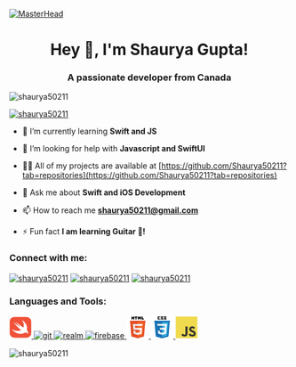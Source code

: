 [![MasterHead](https://www.empover.com/sites/default/files/inline-images/ios-banner.jpg)](https://rishavchanda.io)
<h1 align="center">Hey 👋, I'm Shaurya Gupta!</h1>
<h3 align="center">A passionate developer from Canada</h3>

<p align="left"> <img src="https://komarev.com/ghpvc/?username=shaurya50211&label=Profile%20views&color=0e75b6&style=flat" alt="shaurya50211" /> </p>

<p align="left"> <a href="https://twitter.com/shaurya50211" target="blank"><img src="https://img.shields.io/twitter/follow/shaurya50211?logo=twitter&style=for-the-badge" alt="shaurya50211" /></a> </p>

- 🌱 I’m currently learning **Swift and JS**

- 🤝 I’m looking for help with **Javascript and SwiftUI**

- 👨‍💻 All of my projects are available at [https://github.com/Shaurya50211?tab=repositories](https://github.com/Shaurya50211?tab=repositories)

- 💬 Ask me about **Swift and iOS Development**

- 📫 How to reach me **shaurya50211@gmail.com**

- ⚡ Fun fact **I am learning Guitar 🎸!**

<h3 align="left">Connect with me:</h3>
<p align="left">
	<a href="https://codepen.io/shaurya50211" target="blank"><img align="center" src="https://raw.githubusercontent.com/rahuldkjain/github-profile-readme-generator/master/src/images/icons/Social/codepen.svg" alt="shaurya50211" height="30" width="40" /></a> <a href="https://twitter.com/shaurya50211" target="blank"><img align="center" src="https://raw.githubusercontent.com/rahuldkjain/github-profile-readme-generator/master/src/images/icons/Social/twitter.svg" alt="shaurya50211" height="30" width="40" /></a> <a href="https://www.linkedin.com/in/shaurya-gupta-b32794249/" target="blank"><img align="center" src="https://img.icons8.com/color/344/linkedin.png" alt="shaurya50211" height="30" width="40" /></a>
</p>
<h3 align="left">Languages and Tools:</h3>
<p align="left">
	<a href="https://developer.apple.com/swift/" target="_blank" rel="noreferrer"> <img src="https://raw.githubusercontent.com/devicons/devicon/master/icons/swift/swift-original.svg" alt="swift" width="40" height="40" /> </a> <a href="https://git-scm.com/" target="_blank" rel="noreferrer"> <img src="https://www.vectorlogo.zone/logos/git-scm/git-scm-icon.svg" alt="git" width="40" height="40" /> </a> <a href="https://realm.io/" target="_blank" rel="noreferrer"> <img src="https://raw.githubusercontent.com/bestofjs/bestofjs-webui/8665e8c267a0215f3159df28b33c365198101df5/public/logos/realm.svg" alt="realm" width="40" height="40" /> </a> <a href="https://firebase.google.com/" target="_blank" rel="noreferrer"> <img src="https://www.vectorlogo.zone/logos/firebase/firebase-icon.svg" alt="firebase" width="40" height="40" /> </a> <a href="https://www.w3.org/html/" target="_blank" rel="noreferrer"> <img src="https://raw.githubusercontent.com/devicons/devicon/master/icons/html5/html5-original-wordmark.svg" alt="html5" width="40" height="40" /> </a> <a href="https://www.w3schools.com/css/" target="_blank" rel="noreferrer"> <img src="https://raw.githubusercontent.com/devicons/devicon/master/icons/css3/css3-original-wordmark.svg" alt="css3" width="40" height="40" /> </a> <a href="https://developer.mozilla.org/en-US/docs/Web/JavaScript" target="_blank" rel="noreferrer"> <img src="https://raw.githubusercontent.com/devicons/devicon/master/icons/javascript/javascript-original.svg" alt="javascript" width="40" height="40" /> </a>
</p>
<p><img align="center" src="https://github-readme-streak-stats.herokuapp.com/?user=shaurya50211&" alt="shaurya50211" /></p>
